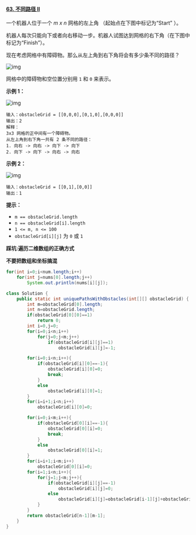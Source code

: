 #### [63. 不同路径 II](https://leetcode-cn.com/problems/unique-paths-ii/)



一个机器人位于一个 *m x n* 网格的左上角 （起始点在下图中标记为“Start” ）。

机器人每次只能向下或者向右移动一步。机器人试图达到网格的右下角（在下图中标记为“Finish”）。

现在考虑网格中有障碍物。那么从左上角到右下角将会有多少条不同的路径？

![img](https://assets.leetcode-cn.com/aliyun-lc-upload/uploads/2018/10/22/robot_maze.png)

网格中的障碍物和空位置分别用 `1` 和 `0` 来表示。

 

**示例 1：**

![img](https://assets.leetcode.com/uploads/2020/11/04/robot1.jpg)

```
输入：obstacleGrid = [[0,0,0],[0,1,0],[0,0,0]]
输出：2
解释：
3x3 网格的正中间有一个障碍物。
从左上角到右下角一共有 2 条不同的路径：
1. 向右 -> 向右 -> 向下 -> 向下
2. 向下 -> 向下 -> 向右 -> 向右
```

**示例 2：**

![img](https://assets.leetcode.com/uploads/2020/11/04/robot2.jpg)

```
输入：obstacleGrid = [[0,1],[0,0]]
输出：1
```

 

**提示：**

- `m == obstacleGrid.length`
- `n == obstacleGrid[i].length`
- `1 <= m, n <= 100`
- `obstacleGrid[i][j]` 为 `0` 或 `1`



**踩坑:遍历二维数组的正确方式**

**不要把数组和坐标搞混**

```java
for(int i=0;i<num.length;i++)
    for(int j=nums[0].length;j++)
        System.out.println(nums[i][j]);
```



```java
class Solution {
    public static int uniquePathsWithObstacles(int[][] obstacleGrid) {
        int m=obstacleGrid[0].length;
        int n=obstacleGrid.length;
        if(obstacleGrid[0][0]==1)
            return 0;
        int i=0,j=0;
        for(i=0;i<n;i++)
            for(j=0;j<m;j++)
                if(obstacleGrid[i][j]==1)
                    obstacleGrid[i][j]=-1;

        for(i=0;i<n;i++){
            if(obstacleGrid[i][0]==-1){
                obstacleGrid[i][0]=0;
                break;
            }
            else
                obstacleGrid[i][0]=1;
        }
        for(i=i+1;i<n;i++)
            obstacleGrid[i][0]=0;

        for(i=0;i<m;i++){
            if(obstacleGrid[0][i]==-1){
                obstacleGrid[0][i]=0;
                break;
            }
            else
                obstacleGrid[0][i]=1;
        }
        for(i=i+1;i<m;i++)
            obstacleGrid[0][i]=0;
        for(i=1;i<n;i++){
            for(j=1;j<m;j++){
                if(obstacleGrid[i][j]==-1)
                    obstacleGrid[i][j]=0;
                else
                    obstacleGrid[i][j]=obstacleGrid[i-1][j]+obstacleGrid[i][j-1];
            }
        }
        return obstacleGrid[n-1][m-1];
    }
}
```



